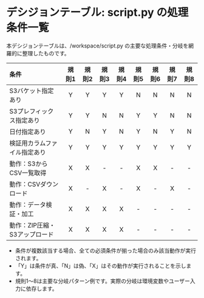 # デシジョンテーブル: script.py の処理条件一覧

本デシジョンテーブルは、/workspace/script.py の主要な処理条件・分岐を網羅的に整理したものです。

| 条件 | 規則1 | 規則2 | 規則3 | 規則4 | 規則5 | 規則6 | 規則7 | 規則8 |
|:----------------------|:-----:|:-----:|:-----:|:-----:|:-----:|:-----:|:-----:|:-----:|
| S3バケット指定あり   |   Y   |   Y   |   Y   |   Y   |   N   |   N   |   N   |   N   |
| S3プレフィックス指定あり |   Y   |   Y   |   N   |   N   |   Y   |   Y   |   N   |   N   |
| 日付指定あり           |   Y   |   N   |   Y   |   N   |   Y   |   N   |   Y   |   N   |
| 検証用カラムファイル指定あり |   Y   |   Y   |   Y   |   Y   |   Y   |   Y   |   Y   |   Y   |
| 動作：S3からCSV一覧取得 |   X   |   X   |   -   |   -   |   X   |   X   |   -   |   -   |
| 動作：CSVダウンロード   |   X   |   -   |   X   |   -   |   X   |   -   |   X   |   -   |
| 動作：データ検証・加工  |   X   |   X   |   X   |   X   |   -   |   -   |   -   |   -   |
| 動作：ZIP圧縮・S3アップロード |   X   |   X   |   X   |   X   |   -   |   -   |   -   |   -   |

- 条件が複数該当する場合、全ての必須条件が揃った場合のみ該当動作が実行されます。
- 「Y」は条件が真、「N」は偽、「X」はその動作が実行されることを示します。
- 規則1～8は主要な分岐パターン例です。実際の分岐は環境変数やユーザー入力に依存します。

